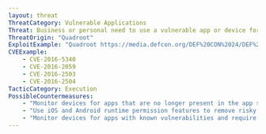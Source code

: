```yaml
---
layout: threat
ThreatCategory: Vulnerable Applications
Threat: Business or personal need to use a vulnerable app or device for which a patch is not yet available or had not yet been installed
ThreatOrigin: "Quadroot"
ExploitExample: "Quadroot https://media.defcon.org/DEF%20CON%2024/DEF%20CON%2024%20presentations/DEFCON-24-Adam-Donenfeld-Stumping-The-Mobile-Chipset.pdf"
CVEExample:
    - CVE-2016-5340
    - CVE-2016-2059
    - CVE-2016-2503
    - CVE-2016-2504
TacticCategory: Execution
PossibleCountermeasures:
    - "Monitor devices for apps that are no longer present in the app stores and hence are no longer supported by the developer."
    - "Use iOS and Android runtime permission features to remove risky permissions (e.g. GPS access, contact list access, etc.) from unsupported apps or apps with known vulnerabilities."
    - "Monitor devices for apps with known vulnerabilities and require enterprise users remove the app (blacklist the app)."
---
```

